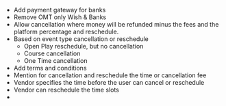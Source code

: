 -  Add payment gateway for banks
-  Remove OMT only Wish & Banks
-  Allow cancellation where money will be refunded minus the fees and the platform percentage and reschedule. 
- Based on event type cancellation or reschedule 
	- Open Play reschedule, but no cancellation
	- Course cancellation
	- One Time cancellation
-  Add terms and conditions 
- Mention for cancellation and reschedule the time or cancellation fee
- Vendor specifies the time before the user can cancel or reschedule 
- Vendor can reschedule the time slots
- 